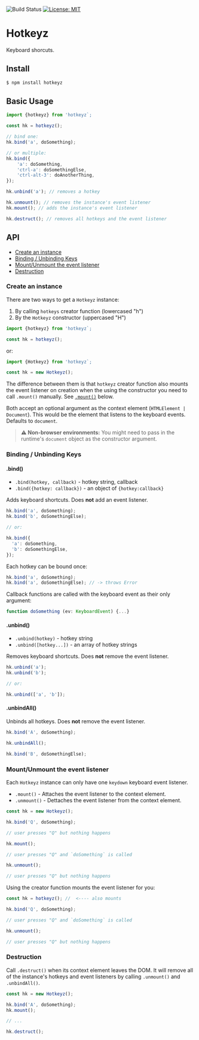 ![Build Status](https://github.com/taitulism/hotkey/actions/workflows/node-ci.yml/badge.svg)
[![License: MIT](https://img.shields.io/badge/License-MIT-blue.svg)](https://opensource.org/licenses/MIT)


Hotkeyz
=======
Keyboard shorcuts.

Install
-------
```sh
$ npm install hotkeyz
```

Basic Usage
-----------

```js
import {hotkeyz} from 'hotkeyz`;
```
```js
const hk = hotkeyz();

// bind one:
hk.bind('a', doSomething);

// or multiple:
hk.bind({
	'a': doSomething,
	'ctrl-a': doSomethingElse,
	'ctrl-alt-3': doAnotherThing,
});

hk.unbind('a'); // removes a hotkey

hk.unmount(); // removes the instance's event listener
hk.mount(); // adds the instance's event listener

hk.destruct(); // removes all hotkeys and the event listener
```

API
---
* [Create an instance](#create-an-instance)
* [Binding / Unbinding Keys](#binding--unbinding-keys)
* [Mount/Unmount the event listener](#mountunmount-the-event-listener)
* [Destruction](#destruction)



### Create an instance
There are two ways to get a `Hotkeyz` instance:
1. By calling `hotkeys` creator function (lowercased "h")
2. By the `Hotkeyz` constructor (uppercased "H")

```js
import {hotkeyz} from 'hotkeyz`;

const hk = hotkeyz();
```
or:
```js
import {Hotkeyz} from 'hotkeyz`;

const hk = new Hotkeyz();
```

The difference between them is that `hotkeyz` creator function also mounts the event listener on creation when the using the constructor you need to call `.mount()` manually. See [`.mount()`](#mount) below.

Both accept an optional argument as the context element (`HTMLElement | Document`). This would be the element that listens to the keyboard events. Defaults to `document`.

> **⚠ Non-browser environments:** You might need to pass in the runtime's `document` object as the constructor argument.


### Binding / Unbinding Keys

#### .bind()
* `.bind(hotkey, callback)` - hotkey string, callback
* `.bind({hotkey: callback})` - an object of `{hotkey:callback}`

Adds keyboard shortcuts. Does **not** add an event listener.

```js
hk.bind('a', doSomething);
hk.bind('b', doSomethingElse);

// or:

hk.bind({
  'a': doSomething,
  'b': doSomethingElse,
});
```

Each hotkey can be bound once:
```js
hk.bind('a', doSomething);
hk.bind('a', doSomethingElse); // -> throws Error
```

Callback functions are called with the keyboard event as their only argument:
```js
function doSomething (ev: KeyboardEvent) {...}
```

#### .unbind()
* `.unbind(hotkey)` - hotkey string
* `.unbind([hotkey...])` - an array of hotkey strings

Removes keyboard shortcuts. Does **not** remove the event listener.

```js
hk.unbind('a');
hk.unbind('b');

// or:

hk.unbind(['a', 'b']);
```

#### .unbindAll()
Unbinds all hotkeys. Does **not** remove the event listener.

```js
hk.bind('A', doSomething);

hk.unbindAll();

hk.bind('B', doSomethingElse);
```

### Mount/Unmount the event listener
Each `Hotkeyz` instance can only have one `keydown` keyboard event listener.

* `.mount()` - Attaches the event listener to the context element.
* `.unmount()` - Dettaches the event listener from the context element.

```js
const hk = new Hotkeyz();

hk.bind('Q', doSomething);

// user presses "Q" but nothing happens

hk.mount();

// user presses "Q" and `doSomething` is called

hk.unmount();

// user presses "Q" but nothing happens
```

Using the creator function mounts the event listener for you:
```js
const hk = hotkeyz(); //  <---- also mounts

hk.bind('Q', doSomething);

// user presses "Q" and `doSomething` is called

hk.unmount();

// user presses "Q" but nothing happens
```


### Destruction
Call `.destruct()` when its context element leaves the DOM. It will remove all of the instance's hotkeys and event listeners by calling `.unmount()` and `.unbindAll()`. 

```js
const hk = new Hotkeyz();

hk.bind('A', doSomething);
hk.mount();

// ...

hk.destruct();
```
